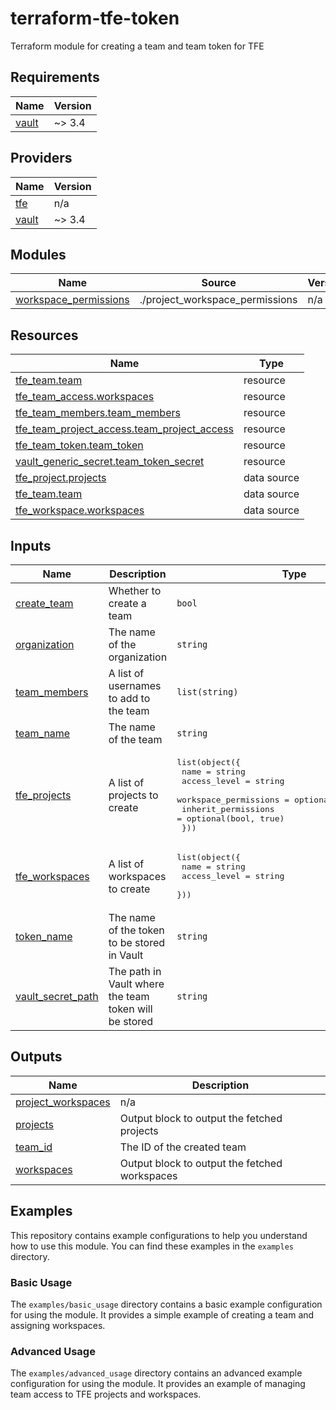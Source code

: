 # terraform-tfe-token
Terraform module for creating a team and team token for TFE

<!-- BEGIN_TF_DOCS -->
## Requirements

| Name | Version |
|------|---------|
| <a name="requirement_vault"></a> [vault](#requirement\_vault) | ~> 3.4 |

## Providers

| Name | Version |
|------|---------|
| <a name="provider_tfe"></a> [tfe](#provider\_tfe) | n/a |
| <a name="provider_vault"></a> [vault](#provider\_vault) | ~> 3.4 |

## Modules

| Name | Source | Version |
|------|--------|---------|
| <a name="module_workspace_permissions"></a> [workspace\_permissions](#module\_workspace\_permissions) | ./project_workspace_permissions | n/a |

## Resources

| Name | Type |
|------|------|
| [tfe_team.team](https://registry.terraform.io/providers/hashicorp/tfe/latest/docs/resources/team) | resource |
| [tfe_team_access.workspaces](https://registry.terraform.io/providers/hashicorp/tfe/latest/docs/resources/team_access) | resource |
| [tfe_team_members.team_members](https://registry.terraform.io/providers/hashicorp/tfe/latest/docs/resources/team_members) | resource |
| [tfe_team_project_access.team_project_access](https://registry.terraform.io/providers/hashicorp/tfe/latest/docs/resources/team_project_access) | resource |
| [tfe_team_token.team_token](https://registry.terraform.io/providers/hashicorp/tfe/latest/docs/resources/team_token) | resource |
| [vault_generic_secret.team_token_secret](https://registry.terraform.io/providers/hashicorp/vault/latest/docs/resources/generic_secret) | resource |
| [tfe_project.projects](https://registry.terraform.io/providers/hashicorp/tfe/latest/docs/data-sources/project) | data source |
| [tfe_team.team](https://registry.terraform.io/providers/hashicorp/tfe/latest/docs/data-sources/team) | data source |
| [tfe_workspace.workspaces](https://registry.terraform.io/providers/hashicorp/tfe/latest/docs/data-sources/workspace) | data source |

## Inputs

| Name | Description | Type | Default | Required |
|------|-------------|------|---------|:--------:|
| <a name="input_create_team"></a> [create\_team](#input\_create\_team) | Whether to create a team | `bool` | `false` | no |
| <a name="input_organization"></a> [organization](#input\_organization) | The name of the organization | `string` | n/a | yes |
| <a name="input_team_members"></a> [team\_members](#input\_team\_members) | A list of usernames to add to the team | `list(string)` | `[]` | no |
| <a name="input_team_name"></a> [team\_name](#input\_team\_name) | The name of the team | `string` | n/a | yes |
| <a name="input_tfe_projects"></a> [tfe\_projects](#input\_tfe\_projects) | A list of projects to create | <pre>list(object({<br>    name                  = string<br>    access_level          = string<br>    workspace_permissions = optional(string, "read")<br>    inherit_permissions   = optional(bool, true)<br>  }))</pre> | `[]` | no |
| <a name="input_tfe_workspaces"></a> [tfe\_workspaces](#input\_tfe\_workspaces) | A list of workspaces to create | <pre>list(object({<br>    name         = string<br>    access_level = string<br>  }))</pre> | `[]` | no |
| <a name="input_token_name"></a> [token\_name](#input\_token\_name) | The name of the token to be stored in Vault | `string` | `"token"` | no |
| <a name="input_vault_secret_path"></a> [vault\_secret\_path](#input\_vault\_secret\_path) | The path in Vault where the team token will be stored | `string` | n/a | yes |

## Outputs

| Name | Description |
|------|-------------|
| <a name="output_project_workspaces"></a> [project\_workspaces](#output\_project\_workspaces) | n/a |
| <a name="output_projects"></a> [projects](#output\_projects) | Output block to output the fetched projects |
| <a name="output_team_id"></a> [team\_id](#output\_team\_id) | The ID of the created team |
| <a name="output_workspaces"></a> [workspaces](#output\_workspaces) | Output block to output the fetched workspaces |
<!-- END_TF_DOCS -->

## Examples

This repository contains example configurations to help you understand how to use this module. You can find these examples in the `examples` directory.

### Basic Usage

The `examples/basic_usage` directory contains a basic example configuration for using the module. It provides a simple example of creating a team and assigning workspaces.

### Advanced Usage

The `examples/advanced_usage` directory contains an advanced example configuration for using the module. It provides an example of managing team access to TFE projects and workspaces.
